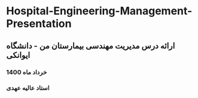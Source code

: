 # Hospital-Engineering-Management-Presentation
## ارائه درس مدیریت مهندسی بیمارستان من - دانشگاه ایوانکی
### خرداد ماه 1400
### استاد عالیه عهدی
